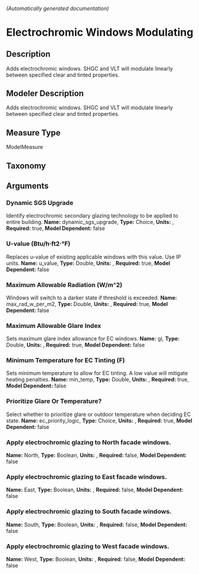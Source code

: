 

###### (Automatically generated documentation)

# Electrochromic Windows Modulating

## Description
Adds electrochromic windows. SHGC and VLT will modulate linearly between specified clear and tinted properties.

## Modeler Description
Adds electrochromic windows. SHGC and VLT will modulate linearly between specified clear and tinted properties.

## Measure Type
ModelMeasure

## Taxonomy


## Arguments


### Dynamic SGS Upgrade
Identify electrochromic secondary glazing technology to be applied to entire building.
**Name:** dynamic_sgs_upgrade,
**Type:** Choice,
**Units:** ,
**Required:** true,
**Model Dependent:** false

### U-value (Btu/h·ft2·°F)
Replaces u-value of existing applicable windows with this value. Use IP units.
**Name:** u_value,
**Type:** Double,
**Units:** ,
**Required:** true,
**Model Dependent:** false

### Maximum Allowable Radiation (W/m^2)
Windows will switch to a darker state if threshold is exceeded.
**Name:** max_rad_w_per_m2,
**Type:** Double,
**Units:** ,
**Required:** true,
**Model Dependent:** false

### Maximum Allowable Glare Index
Sets maximum glare index allowance for EC windows.
**Name:** gi,
**Type:** Double,
**Units:** ,
**Required:** true,
**Model Dependent:** false

### Minimum Temperature for EC Tinting (F)
Sets minimum temperature to allow for EC tinting. A low value will mitigate heating penalties.
**Name:** min_temp,
**Type:** Double,
**Units:** ,
**Required:** true,
**Model Dependent:** false

### Prioritize Glare Or Temperature?
Select whether to prioritize glare or outdoor temperature when deciding EC state.
**Name:** ec_priority_logic,
**Type:** Choice,
**Units:** ,
**Required:** true,
**Model Dependent:** false

### Apply electrochromic glazing to North facade windows.

**Name:** North,
**Type:** Boolean,
**Units:** ,
**Required:** false,
**Model Dependent:** false

### Apply electrochromic glazing to East facade windows.

**Name:** East,
**Type:** Boolean,
**Units:** ,
**Required:** false,
**Model Dependent:** false

### Apply electrochromic glazing to South facade windows.

**Name:** South,
**Type:** Boolean,
**Units:** ,
**Required:** false,
**Model Dependent:** false

### Apply electrochromic glazing to West facade windows.

**Name:** West,
**Type:** Boolean,
**Units:** ,
**Required:** false,
**Model Dependent:** false




